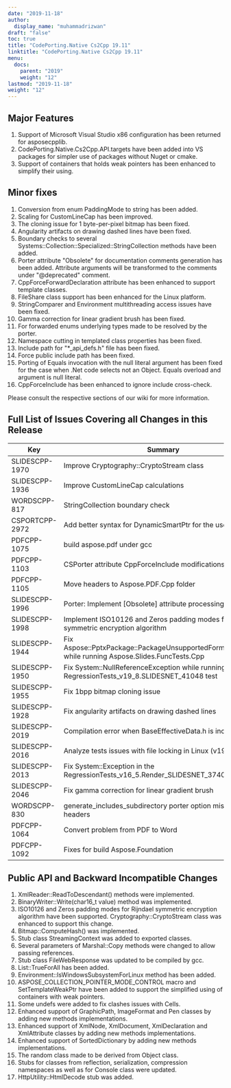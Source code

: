 ```yaml
---
date: "2019-11-18"
author:
  display_name: "muhammadrizwan"
draft: "false"
toc: true
title: "CodePorting.Native Cs2Cpp 19.11"
linktitle: "CodePorting.Native Cs2Cpp 19.11"
menu:
  docs:
    parent: "2019"
    weight: "12"
lastmod: "2019-11-18"
weight: "12"
---
```


## Major Features ##

1. Support of Microsoft Visual Studio x86 configuration has been returned for asposecpplib.
1. CodePorting.Native.Cs2Cpp.API.targets have been added into VS packages for simpler use of packages without Nuget or cmake.
1. Support of containers that holds weak pointers has been enhanced to simplify their using.

## Minor fixes ##

1. Conversion from enum PaddingMode to string has been added.
1. Scaling for CustomLineCap has been improved.
1. The cloning issue for 1 byte-per-pixel bitmap has been fixed.
1. Angularity artifacts on drawing dashed lines have been fixed.
1. Boundary checks to several Systems::Collection::Specialized::StringCollection methods have been added.
1. Porter attribute "Obsolete" for documentation comments generation has been added. Attribute arguments will be transformed to the comments under "@deprecated" comment.
1. CppForceForwardDeclaration attribute has been enhanced to support template classes.
1. FileShare class support has been enhanced for the Linux platform.
1. StringComparer and Environment multithreading access issues have been fixed.
1. Gamma correction for linear gradient brush has been fixed.
1. For forwarded enums underlying types made to be resolved by the porter.
1. Namespace cutting in templated class properties has been fixed.
1. Include path for "*_api_defs.h" file has been fixed.
1. Force public include path has been fixed.
1. Porting of Equals invocation with the null literal argument has been fixed for the case when .Net code selects not an Object. Equals overload and argument is null literal.
1. CppForceInclude has been enhanced to ignore include cross-check.

Please consult the respective sections of our wiki for more information.

## Full List of Issues Covering all Changes in this Release ##

| Key | Summary | Category
---| ---|  ---|
|SLIDESCPP-1970|Improve Cryptography::CryptoStream class|Enhancement
|SLIDESCPP-1936|Improve CustomLineCap calculations|Enhancement
|WORDSCPP-817|StringCollection boundary check| Enhancement
|CSPORTCPP-2972|Add better syntax for DynamicSmartPtr for the user to use|Enhancement
|PDFCPP-1075|build aspose.pdf under gcc|Enhancement
|PDFCPP-1103|CSPorter attribute CppForceInclude modifications|Enhancement
|PDFCPP-1105|Move headers to Aspose.PDF.Cpp folder|Enhancement
|SLIDESCPP-1996|Porter: Implement [Obsolete] attribute processing|Task
|SLIDESCPP-1998|Implement ISO10126 and Zeros padding modes for Rijndael symmetric encryption algorithm|Task
|SLIDESCPP-1944|Fix Aspose::PptxPackage::PackageUnsupportedFormatException while running Aspose.Slides.FuncTests.Cpp|Bug
|SLIDESCPP-1950|Fix System::NullReferenceException while running RegressionTests_v19_8.SLIDESNET_41048 test|Bug
|SLIDESCPP-1955|Fix 1bpp bitmap cloning issue|Bug
|SLIDESCPP-1928|Fix angularity artifacts on drawing dashed lines|Bug
|SLIDESCPP-2019|Compilation error when BaseEffectiveData.h is included|Bug
|SLIDESCPP-2016|Analyze tests issues with file locking in Linux (v19.9)|Bug
|SLIDESCPP-2013|Fix System::Exception in the RegressionTests_v16_5.Render_SLIDESNET_37403 in Linux|Bug
|SLIDESCPP-2046|Fix gamma correction for linear gradient brush|Bug
|WORDSCPP-830|generate_includes_subdirectory porter option misses some headers|Bug
|PDFCPP-1064|Convert problem from PDF to Word|Bug
|PDFCPP-1092|Fixes for build Aspose.Foundation|Bug

## Public API and Backward Incompatible Changes ##

1. XmlReader::ReadToDescendant() methods were implemented.
1. BinaryWriter::Write(char16_t value) method was implemented.
1. ISO10126 and Zeros padding modes for Rijndael symmetric encryption algorithm have been supported. Cryptography::CryptoStream class was enhanced to support this change.
1. Bitmap::ComputeHash() was implemented.
1. Stub class StreamingContext was added to exported classes.
1. Several parameters of Marshal::Copy methods were changed to allow passing references.
1. Stub class FileWebResponse was updated to be compiled by gcc.
1. List::TrueForAll has been added.
1. Environment::IsWindowsSubsystemForLinux method has been added.
1. ASPOSE_COLLECTION_POINTER_MODE_CONTROL macro and SetTemplateWeakPtr have been added to support the simplified using of containers with weak pointers.
1. Some undefs were added to fix clashes issues with Cells.
1. Enhanced support of GraphicPath, ImageFormat and Pen classes by adding new methods implementations.
1. Enhanced support of XmlNode, XmlDocument, XmlDeclaration and XmlAttribute classes by adding new methods implementations.
1. Enhanced support of SortedDictionary by adding new methods implementations.
1. The random class made to be derived from Object class.
1. Stubs for classes from reflection, serialization, compression namespaces as well as for Console class were updated.
1. HttpUtility::HtmlDecode stub was added.

